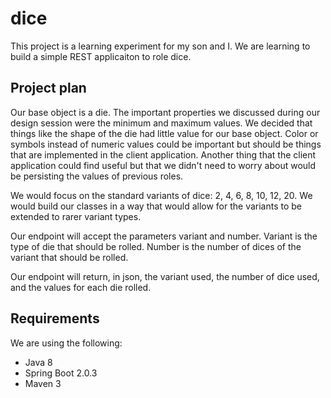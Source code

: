 # dice

This project is a learning experiment for my son and I.  We are learning to build a simple REST applicaiton to role dice.

## Project plan

Our base object is a die. The important properties we discussed during our design session were the minimum and maximum values.  We decided that things like the shape of the die had little value for our base object. Color or symbols instead of numeric values could be important but should be things that are implemented in the client application. Another thing that the client application could find useful but that we didn't need to worry about would be persisting the values of previous roles.

We would focus on the standard variants of dice: 2, 4, 6, 8, 10, 12, 20. We would build our classes in a way that would allow for the variants to be extended to rarer variant types.

Our endpoint will accept the parameters variant and number.  Variant is the type of die that should be rolled.  Number is the number of dices of the variant that should be rolled.

Our endpoint will return, in json, the variant used, the number of dice used, and the values for each die rolled.

## Requirements

We are using the following:

* Java 8
* Spring Boot 2.0.3
* Maven 3
